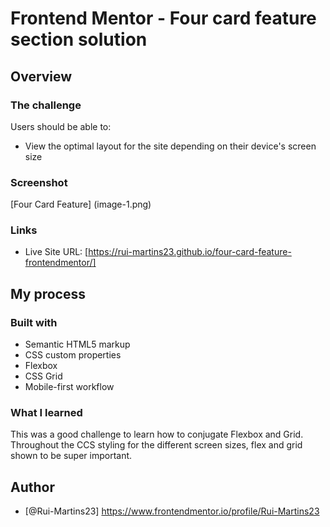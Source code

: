 # Frontend Mentor - Four card feature section solution

## Overview
### The challenge

Users should be able to:

- View the optimal layout for the site depending on their device's screen size

### Screenshot

[Four Card Feature] (image-1.png)

### Links

- Live Site URL: [https://rui-martins23.github.io/four-card-feature-frontendmentor/]

## My process
### Built with

- Semantic HTML5 markup
- CSS custom properties
- Flexbox
- CSS Grid
- Mobile-first workflow

### What I learned

This was a good challenge to learn how to conjugate Flexbox and Grid.
Throughout the CCS styling for the different screen sizes, flex and grid shown to be super important.

## Author

- [@Rui-Martins23] https://www.frontendmentor.io/profile/Rui-Martins23
